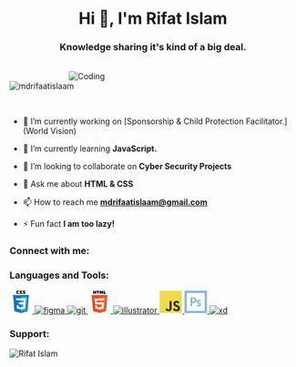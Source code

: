<h1 align="center">Hi 👋, I'm Rifat Islam</h1>
<h3 align="center">Knowledge sharing it's kind of a big deal.</h3>
<br>
<img align="right" alt="Coding" width="400" src="https://i.pinimg.com/originals/8b/e4/ef/8be4efc0a8e5bc4903aae00db82cb982.gif">

<p align="left"> <img src="https://komarev.com/ghpvc/?username=mdrifaatislaam&label=Profile%20views&color=0e75b6&style=flat" alt="mdrifaatislaam" /> </p>

<p align="left"> <a href="https://twitter.com/" target="blank"><img src="https://img.shields.io/twitter/follow/?logo=twitter&style=for-the-badge" alt="" /></a> </p>

- 🔭 I’m currently working on [Sponsorship & Child Protection Facilitator.](World Vision)

- 🌱 I’m currently learning **JavaScript.**

- 👯 I’m looking to collaborate on **Cyber Security Projects**

- 💬 Ask me about **HTML & CSS**

- 📫 How to reach me **mdrifaatislaam@gmail.com**

- ⚡ Fun fact **I am too lazy!**

<h3 align="left">Connect with me:</h3>
<p align="left">
</p>

<h3 align="left">Languages and Tools:</h3>
<p align="left"> <a href="https://www.w3schools.com/css/" target="_blank" rel="noreferrer"> <img src="https://raw.githubusercontent.com/devicons/devicon/master/icons/css3/css3-original-wordmark.svg" alt="css3" width="40" height="40"/> </a> <a href="https://www.figma.com/" target="_blank" rel="noreferrer"> <img src="https://www.vectorlogo.zone/logos/figma/figma-icon.svg" alt="figma" width="40" height="40"/> </a> <a href="https://git-scm.com/" target="_blank" rel="noreferrer"> <img src="https://www.vectorlogo.zone/logos/git-scm/git-scm-icon.svg" alt="git" width="40" height="40"/> </a> <a href="https://www.w3.org/html/" target="_blank" rel="noreferrer"> <img src="https://raw.githubusercontent.com/devicons/devicon/master/icons/html5/html5-original-wordmark.svg" alt="html5" width="40" height="40"/> </a> <a href="https://www.adobe.com/in/products/illustrator.html" target="_blank" rel="noreferrer"> <img src="https://www.vectorlogo.zone/logos/adobe_illustrator/adobe_illustrator-icon.svg" alt="illustrator" width="40" height="40"/> </a> <a href="https://developer.mozilla.org/en-US/docs/Web/JavaScript" target="_blank" rel="noreferrer"> <img src="https://raw.githubusercontent.com/devicons/devicon/master/icons/javascript/javascript-original.svg" alt="javascript" width="40" height="40"/> </a> <a href="https://www.photoshop.com/en" target="_blank" rel="noreferrer"> <img src="https://raw.githubusercontent.com/devicons/devicon/master/icons/photoshop/photoshop-line.svg" alt="photoshop" width="40" height="40"/> </a> <a href="https://www.adobe.com/products/xd.html" target="_blank" rel="noreferrer"> <img src="https://cdn.worldvectorlogo.com/logos/adobe-xd.svg" alt="xd" width="40" height="40"/> </a> </p>

<h3 align="left">Support:</h3>
<p><a href="https://www.buymeacoffee.com/Rifat Islam"> <img align="left" src="https://cdn.buymeacoffee.com/buttons/v2/default-yellow.png" height="50" width="210" alt="Rifat Islam" /></a></p><br><br>
